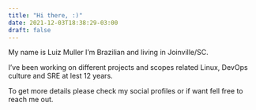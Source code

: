 ```yaml
---
title: "Hi there, :)"
date: 2021-12-03T18:38:29-03:00
draft: false
---
```


My name is Luiz Muller I’m Brazilian and living in Joinville/SC.

I’ve been working on different projects and scopes related Linux, DevOps culture and SRE at lest 12 years.

To get more details please check my social profiles or if want fell free to reach me out.
